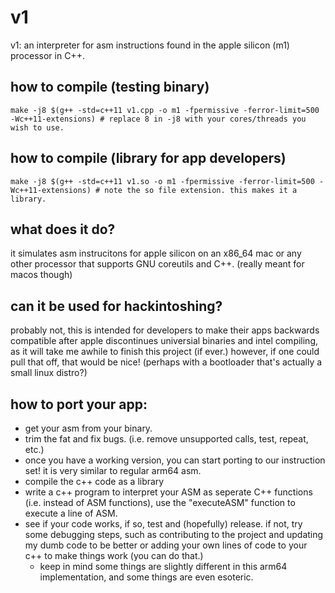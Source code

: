 # v1
v1: an interpreter for asm instructions found in the apple silicon (m1) processor in C++.

## how to compile (testing binary)

```
make -j8 $(g++ -std=c++11 v1.cpp -o m1 -fpermissive -ferror-limit=500 -Wc++11-extensions) # replace 8 in -j8 with your cores/threads you wish to use. 
```

## how to compile (library for app developers)

```
make -j8 $(g++ -std=c++11 v1.so -o m1 -fpermissive -ferror-limit=500 -Wc++11-extensions) # note the so file extension. this makes it a library.
```

## what does it do?

it simulates asm instrucitons for apple silicon on an x86_64 mac or any other processor that supports GNU coreutils and C++. (really meant for macos though)

## can it be used for hackintoshing?

probably not, this is intended for developers to make their apps backwards compatible after apple discontinues universial binaries and intel compiling, as it will take me awhile to finish this project (if ever.) however, if one could pull that off, that would be nice! (perhaps with a bootloader that's actually a small linux distro?)

## how to port your app:

* get your asm from your binary.
*  trim the fat and fix bugs. (i.e. remove unsupported calls, test, repeat, etc.)
*  once you have a working version, you can start porting to our instruction set! it is very similar to regular arm64 asm.
  * compile the c++ code as a library
  * write a c++ program to interpret your ASM as seperate C++ functions (i.e. instead of ASM functions), use the "executeASM" function to execute a line of ASM.
  * see if your code works, if so, test and (hopefully) release. if not, try some debugging steps, such as contributing to the project and updating my dumb code to be better or adding your own lines of code to your c++ to make things work (you can do that.)
    * keep in mind some things are slightly different in this arm64 implementation, and some things are even esoteric.

